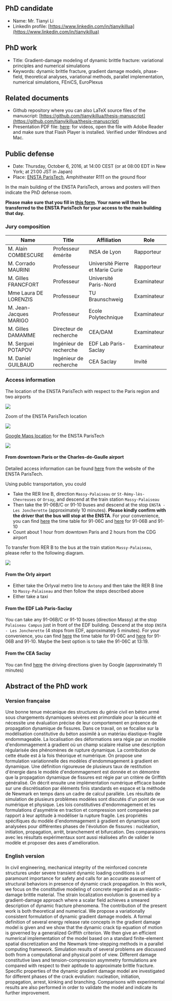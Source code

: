 ## PhD candidate

- Name: Mr. Tianyi Li
- LinkedIn profile: [https://www.linkedin.com/in/tianyikillua](https://www.linkedin.com/in/tianyikillua)

## PhD work

- Title: Gradient-damage modeling of dynamic brittle fracture: variational principles and numerical simulations
- Keywords: dynamic brittle fracture, gradient damage models, phase-field, theoretical analyses, variational methods, parallel implementation, numerical simulations, FEniCS, EuroPlexus

## Related documents

- Github repository where you can also LaTeX source files of the manuscript: [https://github.com/tianyikillua/thesis-manuscript](https://github.com/tianyikillua/thesis-manuscript)
- Presentation PDF file: [here](https://drive.google.com/file/d/1FRWKTQaRgNCm5vlq-bt_kZCwO43oshyK/view?usp=sharing): for videos, open the file with Adobe Reader and make sure that Flash Player is installed. Verified under Windows and Mac.

## Public defense

- Date: Thursday, October 6, 2016, at 14:00 CEST (or at 08:00 EDT in New York; at 21:00 JST in Japan)
- Place: [ENSTA ParisTech](https://www.ensta-paristech.fr), Amphitheater R111 on the ground floor

In the main building of the ENSTA ParisTech, arrows and posters will then indicate the PhD defense room.

**Please make sure that you fill in [this form](https://goo.gl/forms/acUx5EucMcr12YZx2). Your name will then be transferred to the ENSTA ParisTech for your access to the main building that day.**

### Jury composition

Name             | Title              | Affiliation  | Role
---------------- | ------------------ | ------------ | ----------
M. Alain COMBESCURE | Professeur émérite | INSA de Lyon | Rapporteur
M. Corrado MAURINI  | Professeur | Université Pierre et Marie Curie | Rapporteur
M. Gilles  FRANCFORT | Professeur | Université Paris-Nord | Examinateur
Mme Laura DE LORENZIS | Professeur | TU Braunschweig | Examinateur
M. Jean-Jacques MARIGO | Professeur | Ecole Polytechnique | Examinateur
M. Gilles DAMAMME | Directeur de recherche | CEA/DAM | Examinateur
M. Serguei POTAPOV | Ingénieur de recherche | EDF Lab Paris-Saclay | Examinateur
M. Daniel GUILBAUD | Ingénieur de recherche | CEA Saclay | Invité

### Access information

The location of the ENSTA ParisTech with respect to the Paris region and two airports

![](https://raw.githubusercontent.com/tianyikillua/phd-thesis/gh-pages/images/paris.jpg)

Zoom of the ENSTA ParisTech location

![](https://raw.githubusercontent.com/tianyikillua/phd-thesis/gh-pages/images/zoom.jpg)

[Google Maps location](https://goo.gl/maps/wMibfypBCy12) for the ENSTA ParisTech

![](https://raw.githubusercontent.com/tianyikillua/phd-thesis/gh-pages/images/ensta.jpg)

#### From downtown Paris or the Charles-de-Gaulle airport

Detailed access information can be found [here](https://www.ensta-paristech.fr/en/getting-ensta-paristech) from the website of the ENSTA ParisTech.

Using public transportation, you could

- Take the RER line B, direction `Massy-Palaiseau` or `St-Rémy-lès-Chevreuses` or `Orsay`, and descend at the train station `Massy-Palaiseau`
- Then take the 91-06B/C or 91-10 buses and descend at the stop `ENSTA - Les Joncherette` (approximately 10 minutes). **Please kindly confirm with the driver that the bus will stop at the ENSTA**.  For your convenience, you can find [here](http://www.albatrans.net/wp-content/uploads/2012/01/Albatrans-91.06-C-D.pdf) the time table for 91-06C and [here](http://www.albatrans.net/wp-content/uploads/2012/01/Albatrans-91.06-A-B-91.10.pdf) for 91-06B and 91-10
- Count about 1 hour from downtown Paris and 2 hours from the CDG airport

To transfer from RER B to the bus at the train station `Massy-Palaiseau`, please refer to the following diagram.

![](https://raw.githubusercontent.com/tianyikillua/phd-thesis/gh-pages/images/massy.png)

#### From the Orly airport

- Either take the Orlyval metro line to `Antony` and then take the RER B line to `Massy-Palaiseau` and then follow the steps described above
- Either take a taxi

#### From the EDF Lab Paris-Saclay

You can take any 91-06B/C or 91-10 buses (direction Massy) at the stop `Palaiseau Campus` just in front of the EDF building. Descend at the stop `ENSTA - Les Joncherette` (4 stops from EDF, approximately 5 minutes). For your convenience, you can find [here](http://www.albatrans.net/wp-content/uploads/2012/01/Albatrans-91.06-C-D.pdf) the time table for 91-06C and [here](http://www.albatrans.net/wp-content/uploads/2012/01/Albatrans-91.06-A-B-91.10.pdf) for 91-06B and 91-10. Maybe the best option is to take the 91-06C at 13:19.

#### From the CEA Saclay

You can find [here](https://goo.gl/maps/S1habJYs1dE2) the driving directions given by Google (approximately 11 minutes)

## Abstract of the PhD work

### Version française

Une bonne tenue mécanique des structures du génie civil en béton armé sous chargements dynamiques sévères est primordiale pour la sécurité et nécessite une évaluation précise de leur comportement en présence de propagation dynamique de fissures. Dans ce travail, on se focalise sur la modélisation constitutive du béton assimilé à un matériau élastique-fragile endommageable. La localisation des déformations sera régie par un modèle d'endommagement à gradient où un champ scalaire réalise une description régularisée des phénomènes de rupture dynamique. La contribution de cette étude est à la fois théorique et numérique. On propose une formulation variationnelle des modèles d'endommagement à gradient en dynamique. Une définition rigoureuse de plusieurs taux de restitution d'énergie dans le modèle d'endommagement est donnée et on démontre que la propagation dynamique de fissures est régie par un critère de Griffith généralisé. On décrit ensuite une implémentation numérique efficace basée sur une discrétisation par éléments finis standards en espace et la méthode de Newmark en temps dans un cadre de calcul parallèle. Les résultats de simulation de plusieurs problèmes modèles sont discutés d'un point de vue numérique et physique. Les lois constitutives d'endommagement et les formulations d'asymétrie en traction et compression sont comparées par rapport à leur aptitude à modéliser la rupture fragile. Les propriétés spécifiques du modèle d'endommagement à gradient en dynamique sont analysées pour différentes phases de l'évolution de fissures : nucléation, initiation, propagation, arrêt, branchement et bifurcation. Des comparaisons avec les résultats expérimentaux sont aussi réalisées afin de valider le modèle et proposer des axes d'amélioration.

### English version

In civil engineering, mechanical integrity of the reinforced concrete structures under severe transient dynamic loading conditions is of paramount importance for safety and calls for an accurate assessment of structural behaviors in presence of dynamic crack propagation. In this work, we focus on the constitutive modeling of concrete regarded as an elastic-damage brittle material. The strain localization evolution is governed by a gradient-damage approach where a scalar field achieves a smeared description of dynamic fracture phenomena. The contribution of the present work is both theoretical and numerical. We propose a variationally consistent formulation of dynamic gradient damage models. A formal definition of several energy release rate concepts in the gradient damage model is given and we show that the dynamic crack tip equation of motion is governed by a generalized Griffith criterion. We then give an efficient numerical implementation of the model based on a standard finite-element spatial discretization and the Newmark time-stepping methods in a parallel computing framework. Simulation results of several problems are discussed both from a computational and physical point of view. Different damage constitutive laws and tension-compression asymmetry formulations are compared with respect to their aptitude to approximate brittle fracture. Specific properties of the dynamic gradient damage model are investigated for different phases of the crack evolution: nucleation, initiation, propagation, arrest, kinking and branching. Comparisons with experimental results are also performed in order to validate the model and indicate its further improvement.
